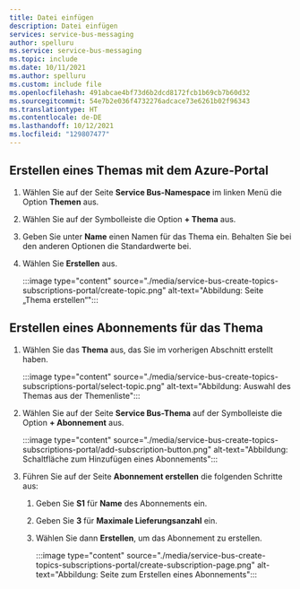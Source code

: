 ```yaml
---
title: Datei einfügen
description: Datei einfügen
services: service-bus-messaging
author: spelluru
ms.service: service-bus-messaging
ms.topic: include
ms.date: 10/11/2021
ms.author: spelluru
ms.custom: include file
ms.openlocfilehash: 491abcae4bf73d6b2dcd8172fcb1b69cb7b60d32
ms.sourcegitcommit: 54e7b2e036f4732276adcace73e6261b02f96343
ms.translationtype: HT
ms.contentlocale: de-DE
ms.lasthandoff: 10/12/2021
ms.locfileid: "129807477"
---
```

## <a name="create-a-topic-using-the-azure-portal"></a>Erstellen eines Themas mit dem Azure-Portal
1. Wählen Sie auf der Seite **Service Bus-Namespace** im linken Menü die Option **Themen** aus.
2. Wählen Sie auf der Symbolleiste die Option **+ Thema** aus. 
4. Geben Sie unter **Name** einen Namen für das Thema ein. Behalten Sie bei den anderen Optionen die Standardwerte bei.
5. Wählen Sie **Erstellen** aus.

    :::image type="content" source="./media/service-bus-create-topics-subscriptions-portal/create-topic.png" alt-text="Abbildung: Seite „Thema erstellen“":::

## <a name="create-a-subscription-to-the-topic"></a>Erstellen eines Abonnements für das Thema
1. Wählen Sie das **Thema** aus, das Sie im vorherigen Abschnitt erstellt haben. 
    
    :::image type="content" source="./media/service-bus-create-topics-subscriptions-portal/select-topic.png" alt-text="Abbildung: Auswahl des Themas aus der Themenliste":::
2. Wählen Sie auf der Seite **Service Bus-Thema** auf der Symbolleiste die Option **+ Abonnement** aus. 

    :::image type="content" source="./media/service-bus-create-topics-subscriptions-portal/add-subscription-button.png" alt-text="Abbildung: Schaltfläche zum Hinzufügen eines Abonnements":::    
3. Führen Sie auf der Seite **Abonnement erstellen** die folgenden Schritte aus:
    1. Geben Sie **S1** für **Name** des Abonnements ein.
    1. Geben Sie **3** für **Maximale Lieferungsanzahl** ein.
    1. Wählen Sie dann **Erstellen**, um das Abonnement zu erstellen. 

        :::image type="content" source="./media/service-bus-create-topics-subscriptions-portal/create-subscription-page.png" alt-text="Abbildung: Seite zum Erstellen eines Abonnements":::
